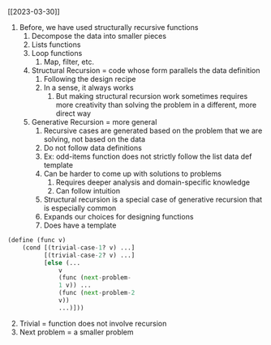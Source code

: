[[2023-03-30]]

1. Before, we have used structurally recursive functions
	1. Decompose the data into smaller pieces
	2. Lists functions
	3. Loop functions 
		1. Map, filter, etc.
	4. Structural Recursion = code whose form parallels the data definition
		1. Following the design recipe
		2. In a sense, it always works
			1. But making structural recursion work sometimes requires more creativity than solving the problem in a different, more direct way
	5. Generative Recursion = more general
		1. Recursive cases are generated based on the problem that we are solving, not based on the data
		2. Do not follow data definitions
		3. Ex: odd-items function does not strictly follow the list data def template
		4. Can be harder to come up with solutions to problems 
			1. Requires deeper analysis and domain-specific knowledge
			2. Can follow intuition
		5. Structural recursion is a special case of generative recursion that is especially common
		6. Expands our choices for designing functions
		7. Does have a template
```python
(define (func v)
	(cond [(trivial-case-1? v) ...]
		  [(trivial-case-2? v) ...]
		  [else (...
			  v
			  (func (next-problem-
			  1 v)) ...
			  (func (next-problem-2
			  v))
			  ...)]))
```
2. Trivial = function does not involve recursion
3. Next problem = a smaller problem 